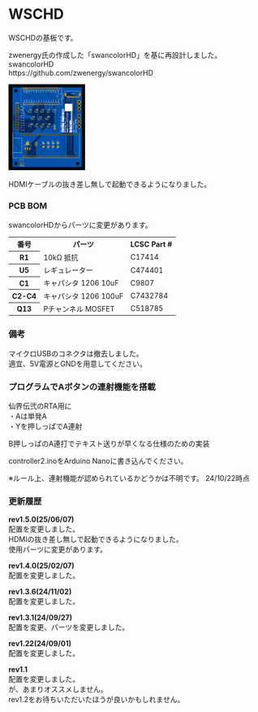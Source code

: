 # WSCHD
WSCHDの基板です。
<p>
zwenergy氏の作成した「swancolorHD」を基に再設計しました。<br>
swancolorHD<br>
https://github.com/zwenergy/swancolorHD
</p>
<p>
  <img src="https://raw.githubusercontent.com/plusmmm/WSCHD/main/Rev1.5.0.png" width="30%">
</p>
<p>
  HDMIケーブルの抜き差し無しで起動できるようになりました。
</p>

<h3>PCB BOM</h3>
<p>
  swancolorHDからパーツに変更があります。
</p>
<table>
  <tr>
    <th>番号</th>
    <th>パーツ</th>
    <th>LCSC Part #</th>
  </tr>
  <tr>
    <th>R1</th>
    <td>10kΩ 抵抗</td>
    <td>C17414</td>
  </tr>
  <tr>
    <th>U5</th>
    <td>レギュレーター</td>
    <td>C474401</td>
  </tr>
  <tr>
    <th>C1</th>
    <td>キャパシタ 1206 10uF</td>
    <td>C9807</td>
  </tr>
  <tr>
    <th>C2-C4</th>
    <td>キャパシタ 1206 100uF</td>
    <td>C7432784</td>
  </tr>
  <tr>
    <th>Q13</th>
    <td>Pチャンネル MOSFET</td>
    <td>C518785</td>
  </tr>
</table>

<h3>備考</h3>
<p>
  マイクロUSBのコネクタは撤去しました。<br>
  適宜、5V電源とGNDを用意してください。
</p>


<h3>プログラムでAボタンの連射機能を搭載</h3>
<p>
仙界伝弐のRTA用に<br>
・Aは単発A<br>
・Yを押しっぱでA連射
</p><p>
B押しっぱのA連打でテキスト送りが早くなる仕様のための実装
</p><p>
controller2.inoをArduino Nanoに書き込んでください。
</p>
<p>
※ルール上、連射機能が認められているかどうかは不明です。
  24/10/22時点
</p>


<h3>更新履歴</h3>
<p>
  <b>rev1.5.0(25/06/07)</b><br>
  配置を変更しました。<br>
  HDMIの抜き差し無しで起動できるようになりました。<br>
  使用パーツに変更があります。
</p>
<p>
  <b>rev1.4.0(25/02/07)</b><br>
  配置を変更しました。
</p>
<p>
  <b>rev1.3.6(24/11/02)</b><br>
  配置を変更しました。
</p>
<p>
  <b>rev1.3.1(24/09/27)</b><br>
  配置を変更、パーツを変更しました。
</p>
<p>
  <b>rev1.22(24/09/01)</b><br>
  配置を変更しました。
</p>
<p>
  <b>rev1.1</b><br>
  配置を変更しました。<br>
  が、あまりオススメしません。<br>
  rev1.2をお待ちいただいたほうが良いかもしれません。
</p>

